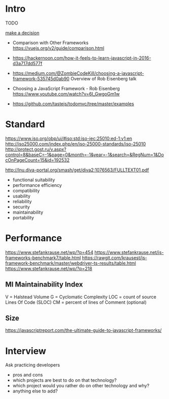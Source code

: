# Intro

TODO

[make a decision](https://www.safaribooksonline.com/library/view/the-design-for/9780132351355/)


- Comparison with Other Frameworks https://vuejs.org/v2/guide/comparison.html
- https://hackernoon.com/how-it-feels-to-learn-javascript-in-2016-d3a717dd577f
- https://medium.com/@ZombieCodeKill/choosing-a-javascript-framework-535745d0ab90
Overview of Rob Eisenberg talk

- Choosing a JavaScript Framework - Rob Eisenberg
https://www.youtube.com/watch?v=6I_GwgoGm1w
- https://github.com/tastejs/todomvc/tree/master/examples

# Standard

https://www.iso.org/obp/ui/#iso:std:iso-iec:25010:ed-1:v1:en
http://iso25000.com/index.php/en/iso-25000-standards/iso-25010
http://protect.gost.ru/v.aspx?control=8&baseC=-1&page=0&month=-1&year=-1&search=&RegNum=1&DocOnPageCount=15&id=192532

http://lnu.diva-portal.org/smash/get/diva2:1076563/FULLTEXT01.pdf

- functional suitability
- performance efficiency
- compatibility
- usability
- reliability
- security
- maintainability
- portability


# Performance

https://www.stefankrause.net/wp/?p=454
https://www.stefankrause.net/js-frameworks-benchmark7/table.html
https://rawgit.com/krausest/js-framework-benchmark/master/webdriver-ts-results/table.html
https://www.stefankrause.net/wp/?p=218

## MI Maintainability Index

V = Halstead Volume
G = Cyclomatic Complexity
LOC = count of source Lines Of Code (SLOC)
CM = percent of lines of Comment (optional)

## Size

https://javascriptreport.com/the-ultimate-guide-to-javascript-frameworks/

 # Interview

 Ask practicing developers

 - pros and cons
 - which projects are best to do on that technology?
 - which project would you rather do on other technology and why?
 - anything else to add?
